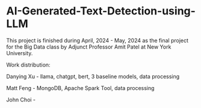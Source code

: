 # AI-Generated-Text-Detection-using-LLM

This project is finished during April, 2024 - May, 2024 as the final project for the Big Data class by Adjunct Professor Amit Patel at New York University.

Work distribution:

Danying Xu - llama, chatgpt, bert, 3 baseline models, data processing

Matt Feng - MongoDB, Apache Spark Tool, data processing

John Choi - 
